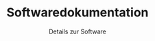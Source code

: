 ---
layout: home
title: Softwaredokumentation
subtitle: Details zur Software
description: Details zur Software
landing-title: 'EEG und Machine Learning'
show_tile: true
---